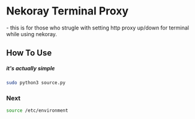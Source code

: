 <h1>Nekoray Terminal Proxy</h1>
<p>- this is for those who strugle with setting http proxy up/down for terminal while using nekoray.</p> 

<h2>How To Use</h2>
<h5>it's actually simple</h5>

```bash
sudo python3 source.py
```

<h3>Next</h3>

```bash
source /etc/environment
```

